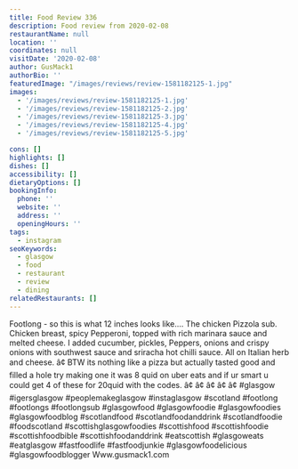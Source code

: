 ```yaml
---
title: Food Review 336
description: Food review from 2020-02-08
restaurantName: null
location: ''
coordinates: null
visitDate: '2020-02-08'
author: GusMack1
authorBio: ''
featuredImage: "/images/reviews/review-1581182125-1.jpg"
images:
  - '/images/reviews/review-1581182125-1.jpg'
  - '/images/reviews/review-1581182125-2.jpg'
  - '/images/reviews/review-1581182125-3.jpg'
  - '/images/reviews/review-1581182125-4.jpg'
  - '/images/reviews/review-1581182125-5.jpg'

cons: []
highlights: []
dishes: []
accessibility: []
dietaryOptions: []
bookingInfo:
  phone: ''
  website: ''
  address: ''
  openingHours: ''
tags:
  - instagram
seoKeywords:
  - glasgow
  - food
  - restaurant
  - review
  - dining
relatedRestaurants: []
---
```

Footlong - so this is what 12 inches looks like.... The chicken Pizzola sub. Chicken breast, spicy Pepperoni, topped with rich marinara sauce and melted cheese. I added cucumber, pickles, Peppers, onions and crispy onions with southwest sauce and sriracha hot chilli sauce. All on Italian herb and cheese.
â¢
BTW its nothing like a pizza but actually tasted good and filled a hole try making one it was 8 quid on uber eats and if ur smart u could get 4 of these for 20quid with the codes.
â¢
â¢
â¢
â¢
â¢
#glasgow #igersglasgow #peoplemakeglasgow #instaglasgow #scotland #footlong #footlongs #footlongsub #glasgowfood #glasgowfoodie #glasgowfoodies #glasgowfoodblog #scotlandfood #scotlandfoodanddrink #scotlandfoodie #foodscotland #scottishglasgowfoodies #scottishfood #scottishfoodie #scottishfoodbible #scottishfoodanddrink #eatscottish #glasgoweats #eatglasgow #fastfoodlife #fastfoodjunkie #glasgowfoodelicious #glasgowfoodblogger
Www.gusmack1.com
